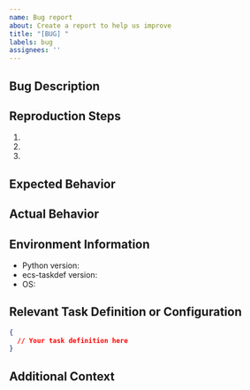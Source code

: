 ```yaml
---
name: Bug report
about: Create a report to help us improve
title: "[BUG] "
labels: bug
assignees: ''
---
```


## Bug Description
<!-- A clear and concise description of what the bug is. -->

## Reproduction Steps
<!-- Steps to reproduce the behavior, include code snippets if possible: -->

1. 
2. 
3. 

## Expected Behavior
<!-- A clear and concise description of what you expected to happen. -->

## Actual Behavior
<!-- A clear and concise description of what actually happens. -->

## Environment Information
<!-- Please provide the following information: -->

- Python version: <!-- e.g., 3.12 -->
- ecs-taskdef version: <!-- e.g., 0.1.0 -->
- OS: <!-- e.g., Ubuntu 22.04, macOS 13, etc. -->

## Relevant Task Definition or Configuration
<!-- Please include any relevant task definition or configuration (with sensitive information redacted) -->

```json
{
  // Your task definition here
}
```

## Additional Context
<!-- Add any other context about the problem here. -->